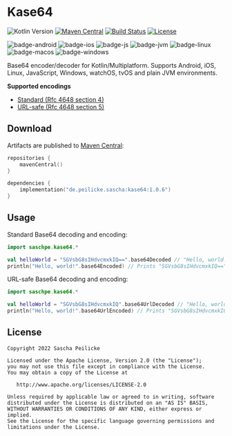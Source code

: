 # Kase64

![Kotlin Version](https://img.shields.io/badge/Kotlin-1.7.10-B125EA?logo=kotlin)
[![Maven Central](https://img.shields.io/maven-central/v/de.peilicke.sascha/kase64.svg?label=Maven%20Central)](https://search.maven.org/search?q=g:%22de.peilicke.sascha%22%20AND%20a:%22kase64%22)
[![Build Status](https://github.com/saschpe/kase64/workflows/Main%20CI/badge.svg)](https://github.com/saschpe/kase64/actions)
[![License](http://img.shields.io/:License-Apache-blue.svg)](http://www.apache.org/licenses/LICENSE-2.0.html)

![badge-android](http://img.shields.io/badge/Platform-Android-brightgreen.svg?logo=android)
![badge-ios](http://img.shields.io/badge/Platform-iOS-orange.svg?logo=apple)
![badge-js](http://img.shields.io/badge/Platform-NodeJS-yellow.svg?logo=javascript)
![badge-jvm](http://img.shields.io/badge/Platform-JVM-red.svg?logo=openjdk)
![badge-linux](http://img.shields.io/badge/Platform-Linux-lightgrey.svg?logo=linux)
![badge-macos](http://img.shields.io/badge/Platform-macOS-orange.svg?logo=apple)
![badge-windows](http://img.shields.io/badge/Platform-Windows-blue.svg?logo=windows)

[//]: # (![badge-tvos]&#40;http://img.shields.io/badge/Platform-tvOS-orange.svg?logo=apple&#41;)

[//]: # (![badge-watchos]&#40;http://img.shields.io/badge/Platform-watchOS-orange.svg?logo=apple&#41;)

Base64 encoder/decoder for Kotlin/Multiplatform. Supports Android, iOS, Linux, JavaScript, Windows, watchOS, tvOS
and plain JVM environments.

**Supported encodings**

- [Standard (Rfc 4648 section 4)](https://www.ietf.org/rfc/rfc4648.html#section-4)
- [URL-safe (Rfc 4648 section 5)](https://www.ietf.org/rfc/rfc4648.html#section-5)

## Download

Artifacts are published to [Maven Central][maven-central]:

```kotlin
repositories {
    mavenCentral()
}

dependencies {
    implementation("de.peilicke.sascha:kase64:1.0.6")
}
```

## Usage

Standard Base64 decoding and encoding:

```kotlin
import saschpe.kase64.*

val helloWorld = "SGVsbG8sIHdvcmxkIQ==".base64Decoded // "Hello, world!"
println("Hello, world!".base64Encoded) // Prints "SGVsbG8sIHdvcmxkIQ=="
```

URL-safe Base64 decoding and encoding:

```kotlin
import saschpe.kase64.*

val helloWorld = "SGVsbG8sIHdvcmxkIQ".base64UrlDecoded // "Hello, world!"
println("Hello, world!".base64UrlEncoded) // Prints "SGVsbG8sIHdvcmxkIQ"
```

## License

    Copyright 2022 Sascha Peilicke

    Licensed under the Apache License, Version 2.0 (the "License");
    you may not use this file except in compliance with the License.
    You may obtain a copy of the License at

       http://www.apache.org/licenses/LICENSE-2.0

    Unless required by applicable law or agreed to in writing, software
    distributed under the License is distributed on an "AS IS" BASIS,
    WITHOUT WARRANTIES OR CONDITIONS OF ANY KIND, either express or implied.
    See the License for the specific language governing permissions and
    limitations under the License.

[maven-central]: https://search.maven.org/artifact/de.peilicke.sascha/kase64
